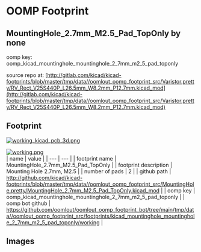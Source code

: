 # OOMP Footprint  
## MountingHole_2.7mm_M2.5_Pad_TopOnly  by none  
  
oomp key: oomp_kicad_mountinghole_mountinghole_2_7mm_m2_5_pad_toponly  
  
source repo at: [http://gitlab.com/kicad/kicad-footprints/blob/master/tmp/data//oomlout_oomp_footprint_src/Varistor.pretty/RV_Rect_V25S440P_L26.5mm_W8.2mm_P12.7mm.kicad_mod](http://gitlab.com/kicad/kicad-footprints/blob/master/tmp/data//oomlout_oomp_footprint_src/Varistor.pretty/RV_Rect_V25S440P_L26.5mm_W8.2mm_P12.7mm.kicad_mod)  
## Footprint  
  
[![working_kicad_pcb_3d.png](working_kicad_pcb_3d_600.png)](working_kicad_pcb_3d.png)  
  
[![working.png](working_600.png)](working.png)  
| name | value | 
| --- | --- | 
| footprint name | MountingHole_2.7mm_M2.5_Pad_TopOnly | 
| footprint description | Mounting Hole 2.7mm, M2.5 | 
| number of pads | 2 | 
| github path | http://github.com/kicad/kicad-footprints/blob/master/tmp/data//oomlout_oomp_footprint_src/MountingHole.pretty/MountingHole_2.7mm_M2.5_Pad_TopOnly.kicad_mod | 
| oomp key | oomp_kicad_mountinghole_mountinghole_2_7mm_m2_5_pad_toponly | 
| oomp bot github | https://github.com/oomlout/oomlout_oomp_footprint_bot/tree/main/tmp/data//oomlout_oomp_footprint_src/footprints/kicad_mountinghole_mountinghole_2_7mm_m2_5_pad_toponly/working | 
## Images  

